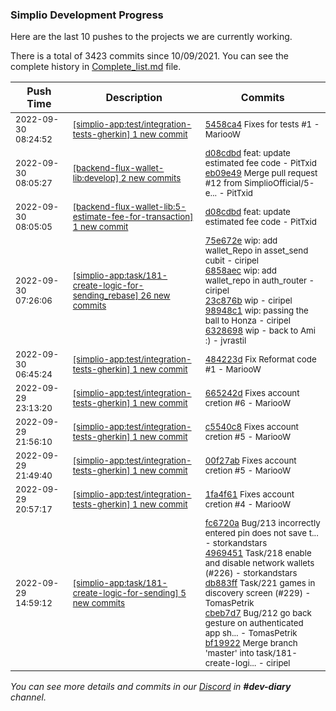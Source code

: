 
### Simplio Development Progress

Here are the last 10 pushes to the projects we are currently working.

There is a total of 3423 commits since 10/09/2021. You can see the complete history in
 [Complete_list.md](Complete_list.md) file.

| Push Time | Description | Commits |
| --- | --- | --- |
| <sub>2022-09-30 08:24:52</sub> | <sub>[[simplio-app:test/integration\-tests\-gherkin] 1 new commit](https://github.com/SimplioOfficial/simplio-app/commit/5458ca44d816dd60811cc0e38eb433c8d88363dd)</sub> | <sub>[5458ca4](https://github.com/SimplioOfficial/simplio-app/commit/5458ca44d816dd60811cc0e38eb433c8d88363dd) Fixes for tests #1 - MariooW</sub> |
| <sub>2022-09-30 08:05:27</sub> | <sub>[[backend-flux-wallet-lib:develop] 2 new commits](https://github.com/SimplioOfficial/backend-flux-wallet-lib/compare/dee1ff641872...eb09e497a399)</sub> | <sub>[d08cdbd](https://github.com/SimplioOfficial/backend-flux-wallet-lib/commit/d08cdbd5cd011701b5ae1c8d3a997613541f5d67) feat: update estimated fee code - PitTxid<br>[eb09e49](https://github.com/SimplioOfficial/backend-flux-wallet-lib/commit/eb09e497a399667732066a259b01fb2ec4676b49) Merge pull request #12 from SimplioOfficial/5-e... - PitTxid</sub> |
| <sub>2022-09-30 08:05:05</sub> | <sub>[[backend-flux-wallet-lib:5\-estimate\-fee\-for\-transaction] 1 new commit](https://github.com/SimplioOfficial/backend-flux-wallet-lib/commit/d08cdbd5cd011701b5ae1c8d3a997613541f5d67)</sub> | <sub>[d08cdbd](https://github.com/SimplioOfficial/backend-flux-wallet-lib/commit/d08cdbd5cd011701b5ae1c8d3a997613541f5d67) feat: update estimated fee code - PitTxid</sub> |
| <sub>2022-09-30 07:26:06</sub> | <sub>[[simplio-app:task/181\-create\-logic\-for\-sending\_rebase] 26 new commits](https://github.com/SimplioOfficial/simplio-app/compare/75e672e49a8b^...8ab67e715483)</sub> | <sub>[75e672e](https://github.com/SimplioOfficial/simplio-app/commit/75e672e49a8bd327a9ca3dd8f2a48ec98b8cbc37) wip: add wallet_Repo in asset_send cubit - ciripel<br>[6858aec](https://github.com/SimplioOfficial/simplio-app/commit/6858aecf6a7de65143a70f6f8b015b811dc4a659) wip: add wallet_repo in auth_router - ciripel<br>[23c876b](https://github.com/SimplioOfficial/simplio-app/commit/23c876bada0b938d59913ccd9392aa8b83ee67dc) wip - ciripel<br>[98948c1](https://github.com/SimplioOfficial/simplio-app/commit/98948c1249c4f9e068ff3e868405f30b16e4637f) wip: passing the ball to Honza - ciripel<br>[6328698](https://github.com/SimplioOfficial/simplio-app/commit/6328698eff20df635ffc3a4d41dd7c01fcb2eb99) wip - back to Ami :) - jvrastil</sub> |
| <sub>2022-09-30 06:45:24</sub> | <sub>[[simplio-app:test/integration\-tests\-gherkin] 1 new commit](https://github.com/SimplioOfficial/simplio-app/commit/484223d2ab97b5f6eababba0c37eeefd4f232ac2)</sub> | <sub>[484223d](https://github.com/SimplioOfficial/simplio-app/commit/484223d2ab97b5f6eababba0c37eeefd4f232ac2) Fix Reformat code #1 - MariooW</sub> |
| <sub>2022-09-29 23:13:20</sub> | <sub>[[simplio-app:test/integration\-tests\-gherkin] 1 new commit](https://github.com/SimplioOfficial/simplio-app/commit/665242d354dffd2673725ff71af6aa5b58091697)</sub> | <sub>[665242d](https://github.com/SimplioOfficial/simplio-app/commit/665242d354dffd2673725ff71af6aa5b58091697) Fixes account cretion #6 - MariooW</sub> |
| <sub>2022-09-29 21:56:10</sub> | <sub>[[simplio-app:test/integration\-tests\-gherkin] 1 new commit](https://github.com/SimplioOfficial/simplio-app/commit/c5540c814c7216f480bf7013182615daf04bf2a2)</sub> | <sub>[c5540c8](https://github.com/SimplioOfficial/simplio-app/commit/c5540c814c7216f480bf7013182615daf04bf2a2) Fixes account cretion #5 - MariooW</sub> |
| <sub>2022-09-29 21:49:40</sub> | <sub>[[simplio-app:test/integration\-tests\-gherkin] 1 new commit](https://github.com/SimplioOfficial/simplio-app/commit/00f27abe73fceaaf73538d68d18ec3562bbb2514)</sub> | <sub>[00f27ab](https://github.com/SimplioOfficial/simplio-app/commit/00f27abe73fceaaf73538d68d18ec3562bbb2514) Fixes account cretion #5 - MariooW</sub> |
| <sub>2022-09-29 20:57:17</sub> | <sub>[[simplio-app:test/integration\-tests\-gherkin] 1 new commit](https://github.com/SimplioOfficial/simplio-app/commit/1fa4f61d62e30138ded0070c45eb24eacb2d64af)</sub> | <sub>[1fa4f61](https://github.com/SimplioOfficial/simplio-app/commit/1fa4f61d62e30138ded0070c45eb24eacb2d64af) Fixes account cretion #4 - MariooW</sub> |
| <sub>2022-09-29 14:59:12</sub> | <sub>[[simplio-app:task/181\-create\-logic\-for\-sending] 5 new commits](https://github.com/SimplioOfficial/simplio-app/compare/7fb98f922d4d...bf199223a72f)</sub> | <sub>[fc6720a](https://github.com/SimplioOfficial/simplio-app/commit/fc6720a9ea8a4bb5743a8eac8343f64c804998d0) Bug/213 incorrectly entered pin does not save t... - storkandstars<br>[4969451](https://github.com/SimplioOfficial/simplio-app/commit/4969451f07d745a2f3220ec57d0d0ed8d533998a) Task/218 enable and disable network wallets (#226) - storkandstars<br>[db883ff](https://github.com/SimplioOfficial/simplio-app/commit/db883ff633bd8815e23655523bfc165310bd1914) Task/221 games in discovery screen (#229) - TomasPetrik<br>[cbeb7d7](https://github.com/SimplioOfficial/simplio-app/commit/cbeb7d75cadc4eb5f51bfd554c40a1ed2f1b0c64) Bug/212 go back gesture on authenticated app sh... - TomasPetrik<br>[bf19922](https://github.com/SimplioOfficial/simplio-app/commit/bf199223a72f13f1418407c3e1420b62d02a6dde) Merge branch 'master' into task/181-create-logi... - ciripel</sub> |

_You can see more details and commits in our [Discord](https://discord.gg/aKhjuwZmdP) in **#dev-diary** channel._
